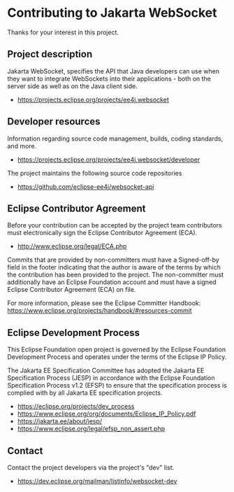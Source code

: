 # Contributing to Jakarta WebSocket

Thanks for your interest in this project.

## Project description

Jakarta WebSocket, specifies the API that Java developers can use
when they want to integrate WebSockets into their applications - both on the
server side as well as on the Java client side.

* https://projects.eclipse.org/projects/ee4j.websocket

## Developer resources

Information regarding source code management, builds, coding standards, and
more.

* https://projects.eclipse.org/projects/ee4j.websocket/developer

The project maintains the following source code repositories

* https://github.com/eclipse-ee4j/websocket-api

## Eclipse Contributor Agreement

Before your contribution can be accepted by the project team contributors must
electronically sign the Eclipse Contributor Agreement (ECA).

* http://www.eclipse.org/legal/ECA.php

Commits that are provided by non-committers must have a Signed-off-by field in
the footer indicating that the author is aware of the terms by which the
contribution has been provided to the project. The non-committer must
additionally have an Eclipse Foundation account and must have a signed Eclipse
Contributor Agreement (ECA) on file.

For more information, please see the Eclipse Committer Handbook:
https://www.eclipse.org/projects/handbook/#resources-commit

## Eclipse Development Process

This Eclipse Foundation open project is governed by the Eclipse Foundation
Development Process and operates under the terms of the Eclipse IP Policy.

The Jakarta EE Specification Committee has adopted the Jakarta EE Specification
Process (JESP) in accordance with the Eclipse Foundation Specification Process
v1.2 (EFSP) to ensure that the specification process is complied with by all
Jakarta EE specification projects.

* https://eclipse.org/projects/dev_process
* https://www.eclipse.org/org/documents/Eclipse_IP_Policy.pdf
* https://jakarta.ee/about/jesp/
* https://www.eclipse.org/legal/efsp_non_assert.php

## Contact

Contact the project developers via the project's "dev" list.

* https://dev.eclipse.org/mailman/listinfo/websocket-dev
